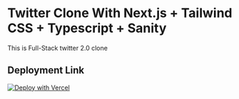 # Twitter Clone With Next.js + Tailwind CSS + Typescript + Sanity

This is Full-Stack twitter 2.0 clone

## Deployment Link

[![Deploy with Vercel](https://vercel.com/button)](https://tansi-jones.vercel.app)
